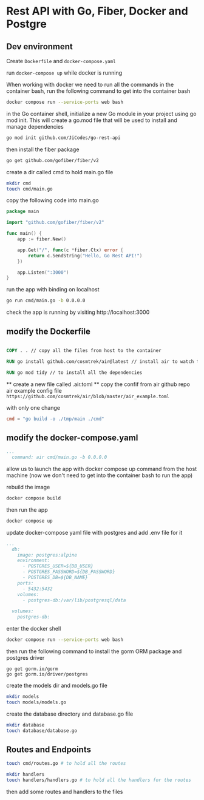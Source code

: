 # Rest API with Go, Fiber, Docker and Postgre

## Dev environment
Create `Dockerfile` and `docker-compose.yaml`

run `docker-compose up` while docker is running

When working with docker we need to run all the commands in the container bash, run the following command to get into the container bash
```sh
docker compose run --service-ports web bash
```

in the Go container shell, initialize a new Go module in your project using go mod init. This will create a go.mod file that will be used to
install and manage dependencies
```sh
go mod init github.com/JiCodes/go-rest-api
```

then install the fiber package
```sh
go get github.com/gofiber/fiber/v2
```

create a dir called cmd to hold main.go file
```sh
mkdir cmd
touch cmd/main.go
```

copy the following code into main.go
```go
package main

import "github.com/gofiber/fiber/v2"

func main() {
    app := fiber.New()

    app.Get("/", func(c *fiber.Ctx) error {
        return c.SendString("Hello, Go Rest API!")
    })

    app.Listen(":3000")
}
```

run the app with binding on localhost
```sh
go run cmd/main.go -b 0.0.0.0
```

check the app is running by visiting http://localhost:3000

## modify the Dockerfile
```Dockerfile

COPY . . // copy all the files from host to the container

RUN go install github.com/cosmtrek/air@latest // install air to watch the changes in the code and restart the app automatically

RUN go mod tidy // to install all the dependencies

```

** create a new file called .air.toml **
copy the confif from air github repo air example config file
`https://github.com/cosmtrek/air/blob/master/air_example.toml`

with only one change
```toml
cmd = "go build -o ./tmp/main ./cmd"
```

## modify the docker-compose.yaml 
```yaml
...
  command: air cmd/main.go -b 0.0.0.0 
```
allow us to launch the app with docker compose up command from the host machine (now we don't need to get into the container bash to run the app)

rebuild the image
```sh
docker compose build
```
then run the app
```sh
docker compose up
```

update docker-compose yaml file with postgres and add .env file for it
```yaml
...
  db:
    image: postgres:alpine
    environment:
      - POSTGRES_USER=${DB_USER}
      - POSTGRES_PASSWORD=${DB_PASSWORD}
      - POSTGRES_DB=${DB_NAME}
    ports:
      - 5432:5432
    volumes:
      - postgres-db:/var/lib/postgresql/data
  
  volumes:
    postgres-db:

```
enter the docker shell
```sh
docker compose run --service-ports web bash
```
then run the following command to install the gorm ORM package and postgres driver
```dockershell
go get gorm.io/gorm
go get gorm.io/driver/postgres
```

create the models dir and models.go file
```sh
mkdir models
touch models/models.go
```

create the database directory and database.go file
```sh
mkdir database
touch database/database.go
```

## Routes and Endpoints

```sh
touch cmd/routes.go # to hold all the routes
```

```sh
mkdir handlers
touch handlers/handlers.go # to hold all the handlers for the routes
```

then add some routes and handlers to the files